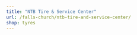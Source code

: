 ```yaml
---
title: "NTB Tire & Service Center"
url: /falls-church/ntb-tire-and-service-center/
shop: tyres
---
```

